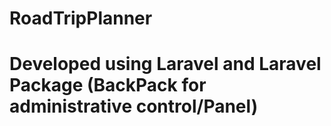 # RoadTripPlanner

# Developed using Laravel and Laravel Package (BackPack for administrative control/Panel)
